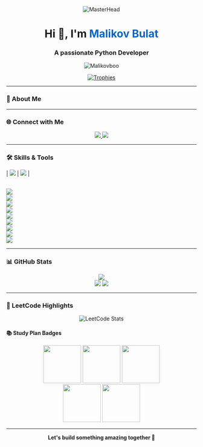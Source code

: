 <p align="center">
  <img src="https://assets.leetcode.com/users/images/5e70a695-b63a-4b3f-9306-e4747de632f5_1701493882.5712776.jpeg" alt="MasterHead">
</p>

<h1 align="center">Hi 👋, I'm <span style="color:#0a66c2">Malikov Bulat</span></h1>
<h3 align="center">A passionate Python Developer</h3>

<p align="center">
      <img src="https://komarev.com/ghpvc/?username=malikovboo&style=plastic&color=green" alt="Malikovboo" />
</p>

<p align="center">
  <a href="https://github.com/ryo-ma/github-profile-trophy">
    <img src="https://github-profile-trophy.vercel.app/?username=malikovboo&theme=gruvbox&title=Stars,Commits,Followers,Repositories,PullRequest" alt="Trophies" />
  </a>
</p>

---

### 🚀 About Me

---

### 🌐 Connect with Me

<p align="center">
  <a href="https://t.me/metodisto/" target="_blank">
    <img src="https://img.shields.io/badge/telegram-0088cc?style=for-the-badge&logo=telegram&logoColor=black" />
  </a>
  <a href="https://leetcode.com/malikovboo/" target="_blank">
    <img src="https://img.shields.io/badge/LeetCode-FFA116?style=for-the-badge&logo=leetcode&logoColor=black" />
  </a>
</p>

---

### 🛠️ Skills & Tools

<p align="left" column-count="2"> 
  
  | <img src="https://skillicons.dev/icons?i=cpp,cs,dotnet,java,spring" /> | <img src="https://skillicons.dev/icons?i=python,django,flask,fastapi" /> |
  
  <br/>
  <img src="https://skillicons.dev/icons?i=js,nodejs,react,redux" />
  <br/>
  <img src="https://skillicons.dev/icons?i=html,css,bootstrap" />
  <br/>
  <img src="https://skillicons.dev/icons?i=mysql,postgres,mongodb,redis" />
  <br/>
  <img src="https://skillicons.dev/icons?i=git,github,gitlab,bitbucket" />
  <br/>
  <img src="https://skillicons.dev/icons?i=docker,githubactions,kubernetes" />
  <br/>
  <img src="https://skillicons.dev/icons?i=linux,ubuntu,bash,powershell" />
  <br/>
  <img src="https://skillicons.dev/icons?i=selenium,jenkins" />
  <br/>
  <img src="https://skillicons.dev/icons?i=redis,postman,rabbitmq,grafana" />  
  <br/>
  <img src="https://skillicons.dev/icons?i=figma" />
</p>

---

### 📊 GitHub Stats

<p align="center">
  <img src="http://github-profile-summary-cards.vercel.app/api/cards/profile-details?username=malikovboo&theme=default" />
  <br/>
  <img src="http://github-profile-summary-cards.vercel.app/api/cards/stats?username=malikovboo&theme=default" />
  <img src="http://github-profile-summary-cards.vercel.app/api/cards/repos-per-language?username=malikovboo&theme=default" />
</p>

---

### 🏅 LeetCode Highlights

<p align="center">
  <img src="https://leetcard.jacoblin.cool/Malikovboo?theme=dark&font=Akshar" alt="LeetCode Stats" />
</p>

#### 📚 Study Plan Badges
<p align="center">
  <img src="https://assets.leetcode.com/static_assets/others/LeetCode_75.gif" height="100" />
  <img src="https://assets.leetcode.com/static_assets/others/Top_Interview_150.gif" height="100" />
  <img src="https://assets.leetcode.com/static_assets/others/Top_100_Liked.gif" height="100" />
  <br/>
  <img src="https://assets.leetcode.com/static_assets/others/2550.gif" height="100" />
  <img src="https://assets.leetcode.com/static_assets/others/25100.gif" height="100" />
</p>

---

<p align="center">
  <b>Let's build something amazing together 🚀</b>
</p>
